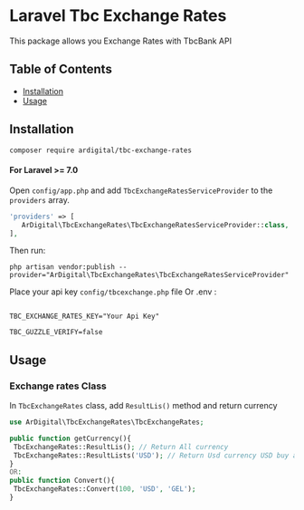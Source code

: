 # Laravel Tbc Exchange Rates

This package allows you   Exchange Rates  with TbcBank   API


## Table of Contents

- [Installation](#installation)
- [Usage](#usage)

## Installation

```
composer require ardigital/tbc-exchange-rates
```

#### For Laravel >= 7.0

Open `config/app.php` and add `TbcExchangeRatesServiceProvider` to the `providers` array.

```php
'providers' => [
   ArDigital\TbcExchangeRates\TbcExchangeRatesServiceProvider::class,
],
```

Then run:

```
php artisan vendor:publish --provider="ArDigital\TbcExchangeRates\TbcExchangeRatesServiceProvider"
```

Place your api key  `config/tbcexchange.php` file Or .env : 
 
```
 
TBC_EXCHANGE_RATES_KEY="Your Api Key"

TBC_GUZZLE_VERIFY=false
```

 
## Usage

###  Exchange rates Class

In `TbcExchangeRates` class, add `ResultLis()` method and return currency

```php
use ArDigital\TbcExchangeRates\TbcExchangeRates;

public function getCurrency(){
 TbcExchangeRates::ResultLis(); // Return All currency
 TbcExchangeRates::ResultLists('USD'); // Return Usd currency USD buy and sell
}
OR:
public function Convert(){
 TbcExchangeRates::Convert(100, 'USD', 'GEL'); 
}
 
